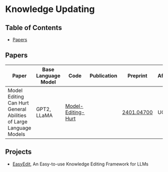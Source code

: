 # Knowledge Updating

## Table of Contents

- [Papers](#papers)

## Papers

| Paper        | Base Language Model | Code                                      | Publication | Preprint | Affiliation |
| ------------ | ------------------- | ----------------------------------------- | ----------- | -------- | ----------- |
| Model Editing Can Hurt General Abilities of Large Language Models |    GPT2, LLaMA                 | [Model-Editing-Hurt](https://github.com/JasonForJoy/Model-Editing-Hurt) |             |  [2401.04700](https://arxiv.org/abs/2401.04700)        | UCLA      |

## Projects

- [EasyEdit](https://github.com/zjunlp/EasyEdit), An Easy-to-use Knowledge Editing Framework for LLMs